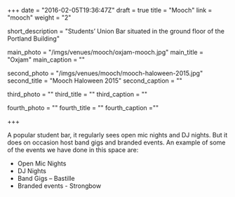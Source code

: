 +++
date = "2016-02-05T19:36:47Z"
draft = true
title = "Mooch"
link = "mooch"
weight = "2"

short_description = "Students’ Union Bar situated in the ground floor of the Portland Building"

main_photo = "/imgs/venues/mooch/oxjam-mooch.jpg"
main_title = "Oxjam"
main_caption = ""

second_photo = "/imgs/venues/mooch/mooch-haloween-2015.jpg"
second_title = "Mooch Haloween 2015"
second_caption = ""

third_photo = ""
third_title = ""
third_caption = ""

fourth_photo = ""
fourth_title = ""
fourth_caption =""

+++

A popular student bar, it regularly sees open mic nights and DJ nights. But it does on occasion host
band gigs and branded events. An example of some of the events we have done in this space are: 

- Open Mic Nights
- DJ Nights
- Band Gigs – Bastille
- Branded events - Strongbow
